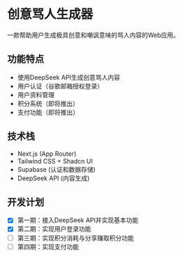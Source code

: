 # 创意骂人生成器

一款帮助用户生成极具创意和嘲讽意味的骂人内容的Web应用。

## 功能特点

- 使用DeepSeek API生成创意骂人内容
- 用户认证（谷歌邮箱授权登录）
- 用户资料管理
- 积分系统（即将推出）
- 支付功能（即将推出）

## 技术栈

- Next.js (App Router)
- Tailwind CSS + Shadcn UI
- Supabase (认证和数据存储)
- DeepSeek API (内容生成)


## 开发计划

- [x] 第一期：接入DeepSeek API并实现基本功能
- [x] 第二期：实现用户登录功能
- [ ] 第三期：实现积分消耗与分享赚取积分功能
- [ ] 第四期：实现支付功能
